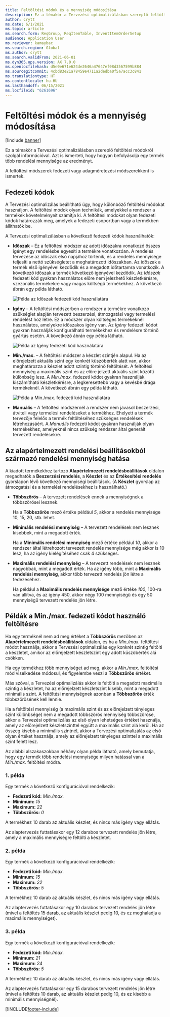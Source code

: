 ```yaml
---
title: Feltöltési módok és a mennyiség módosítása
description: Ez a témakör a Tervezési optimalizálásban szereplő feltöltési módokról szolgál információval. Azt is ismerteti, hogy hogyan befolyásolja egy termék több rendelési mennyisége az eredményt.
author: crytt
ms.date: 6/1/2021
ms.topic: article
ms.search.form: ReqGroup, ReqItemTable, InventItemOrderSetup
audience: Application User
ms.reviewer: kamaybac
ms.search.region: Global
ms.author: crytt
ms.search.validFrom: 2021-06-01
ms.dyn365.ops.version: AX 7.0.0
ms.openlocfilehash: d5e0e671e624de2646a47647ef08d3567599b884
ms.sourcegitcommit: 4cbd83e21a78459e4711a2dedba0f5a7acc3c841
ms.translationtype: HT
ms.contentlocale: hu-HU
ms.lasthandoff: 06/15/2021
ms.locfileid: "6261696"
---
```

# <a name="replenishment-methods-and-quantity-modification"></a>Feltöltési módok és a mennyiség módosítása

[!include [banner](../../includes/banner.md)]

Ez a témakör a Tervezési optimalizálásban szereplő feltöltési módokról szolgál információval. Azt is ismerteti, hogy hogyan befolyásolja egy termék több rendelési mennyisége az eredményt.

A feltöltési módszerek fedezeti vagy adagméretezési módszerekként is ismertek.

## <a name="coverage-codes"></a>Fedezeti kódok

A Tervezési optimalizálás beállítható úgy, hogy különböző feltöltési módokat használjon. A feltöltési módok olyan technikák, amelyekkel a rendszer a termékek követelményeit számítja ki. A feltöltési módokat olyan fedezeti kódok határozzák meg, amelyek a fedezeti csoportban vagy a termékben állíthatók be.

A Tervezési optimalizálásban a következő fedezeti kódok használhatók:

- **Időszak** – Ez a feltöltési módszer az adott időszakra vonatkozó összes igényt egy rendelésbe egyesíti a termékre vonatkozóan. A rendelés tervezése az időszak első napjához történik, és a rendelés mennyisége teljesíti a nettó szükségletet a meghatározott időszakban. Az időszak a termék első igényével kezdődik és a megadott időtartamra vonatkozik. A következő időszak a termék következő igényével kezdődik. Az *Időszak* fedezeti kód gyakran használatos előre nem jelezhető készletkérésre, szezonális termékekre vagy magas költségű termékekhez. A következő ábrán egy példa látható.

    ![Példa az Időszak fedezeti kód használatára](./media/coverage-code-period.png "Példa az Időszak fedezeti kód használatára")

- **Igény** – A feltöltési módszerben a rendszer a termékre vonatkozó szükséglet alapján tervezett beszerzési, átmozgatási vagy termelési rendelést hoz létre. Ez a módszer olyan költséges termékeknél használatos, amelyekre időszakos igény van. Az *Igény* fedezeti kódot gyakran használják konfigurálható termékekhez és rendelésre történő gyártás esetén. A következő ábrán egy példa látható.

    ![Példa az Igény fedezeti kód használatára](./media/coverage-code-requirement.png "Példa az Igény fedezeti kód használatára")

- **Min./max.** – A feltöltési módszer a készlet szintjén alapul. Ha az előrejelzett aktuális szint egy konkrét küszöbérték alatt van, akkor meghatározza a készlet adott szintig történő feltöltését. A feltöltési mennyiség a maximális szint és az előre jelzett aktuális szint közötti különbség lesz. A *Min./max.* fedezeti kódot gyakran használják kiszámítható készletkérésre, a legkeresettebb vagy a kevésbé drága termékeknél. A következő ábrán egy példa látható.

    ![Példa a Min./max. fedezeti kód használatára](./media/coverage-code-min-max.png "Példa a Min./max. fedezeti kód használatára")

- **Manuális** – A feltöltési módszernél a rendszer nem javasol beszerzési, átviteli vagy termelési rendeléseket a termékhez. Ehelyett a termék tervezője felelős a termék feltöltéséhez szükséges rendelések létrehozásáért. A *Manuális* fedezeti kódot gyakran használják olyan termékekhez, amelyeknél nincs szükség rendszer által generált tervezett rendelésekre.

## <a name="impact-of-the-order-quantity-from-default-order-settings"></a>Az alapértelmezett rendelési beállításokból származó rendelési mennyiség hatása

A kiadott termékekhez tartozó **Alapértelmezett rendelésbeállítások** oldalon megadhatók a **Beszerzési rendelés**, a **Készlet** és az **Értékesítési rendelés** gyorslapon lévő következő mennyiségi beállítások. (A **Készlet** gyorslap az átmozgatási és a termelési rendelésekhez is használható.)

- **Többszörös** – A tervezett rendelések ennek a mennyiségnek a többszörösei lesznek.

    Ha a **Többszörös** mező értéke például *5*, akkor a rendelés mennyisége 10, 15, 20, stb. lehet.

- **Minimális rendelési mennyiség** – A tervezett rendelések nem lesznek kisebbek, mint a megadott érték.

    Ha a **Minimális rendelési mennyiség** mező értéke például *10*, akkor a rendszer által létrehozott tervezett rendelés mennyisége még akkor is 10 lesz, ha az igény kielégítéséhez csak 4 szükséges.

- **Maximális rendelési mennyiség** – A tervezett rendelések nem lesznek nagyobbak, mint a megadott érték. Ha az igény több, mint a **Maximális rendelési mennyiség**, akkor több tervezett rendelés jön létre a fedezéséhez.

    Ha például a **Maximális rendelés mennyisége** mező értéke *100*, 100-ra van állítva, és az igény 450, akkor négy 100 mennyiségű és egy 50 mennyiségű tervezett rendelés jön létre.

## <a name="examples-of-replenishment-that-use-the-minmax-coverage-code"></a>Példák a Min./max. fedezeti kódot használó feltöltésre

Ha egy terméknél nem ad meg értéket a **Többszörös** mezőben az **Alapértelmezett rendelésbeállítások** oldalon, és ha a *Min./max.* feltöltési módot használja, akkor a Tervezési optimalizálás egy konkrét szintig feltölti a készletet, amikor az előrejelzett készletszint egy adott küszöbérték alá csökken.

Ha egy termékhez több mennyiséget ad meg, akkor a *Min./max.* feltöltési mód viselkedése módosul, és figyelembe veszi a **Többszörös** értéket.

Más szóval, a Tervezési optimalizálás akkor is feltölti a megadott maximális szintig a készletet, ha az előrejelzett készletszint kisebb, mint a megadott minimális szint. A feltöltési mennyiségnek azonban a **Többszörös** érték többszörösének kell lennie.

Ha a feltöltési mennyiség (a maximális szint és az előrejelzett tényleges szint különbsége) nem a megadott többszörös mennyiség többszöröse, akkor a Tervezési optimalizálás az első olyan lehetséges értéket használja, amely az előrejelzett készletszinttel együtt a maximális szint alá kerül. Ha az összeg kisebb a minimális szintnél, akkor a Tervezési optimalizálás az első olyan értéket használja, amely az előrejelzett tényleges szinttel a maximális szint felett lesz.

Az alábbi alszakaszokban néhány olyan példa látható, amely bemutatja, hogy egy termék több rendelési mennyisége milyen hatással van a *Min./max.* feltöltési módra.

### <a name="example-1"></a>1. példa

Egy termék a következő konfigurációval rendelkezik:

- **Fedezeti kód:** *Min./max.*
- **Minimum:** *15*
- **Maximum:** *22*
- **Többszörös:** *0*

A termékhez 10 darab az aktuális készlet, és nincs más igény vagy ellátás.

Az alaptervezés futtatásakor egy 12 darabos tervezett rendelés jön létre, amely a maximális mennyiségre feltölti a készletet.

### <a name="example-2"></a>2. példa

Egy termék a következő konfigurációval rendelkezik:

- **Fedezeti kód:** *Min./max.*
- **Minimum:** *15*
- **Maximum:** *22*
- **Többszörös:** *5*

A termékhez 10 darab az aktuális készlet, és nincs más igény vagy ellátás.

Az alaptervezés futtatásakor egy 10 darabos tervezett rendelés jön létre (mivel a feltöltés 15 darab, az aktuális készlet pedig 10, és ez meghaladja a maximális mennyiséget).

### <a name="example-3"></a>3. példa

Egy termék a következő konfigurációval rendelkezik:

- **Fedezeti kód:** *Min./max.*
- **Minimum:** *21*
- **Maximum:** *24*
- **Többszörös:** *5*

A termékhez 10 darab az aktuális készlet, és nincs más igény vagy ellátás.

Az alaptervezés futtatásakor egy 15 darabos tervezett rendelés jön létre (mivel a feltöltés 10 darab, az aktuális készlet pedig 10, és ez kisebb a minimális mennyiségnél).

[!INCLUDE[footer-include](../../../includes/footer-banner.md)]
